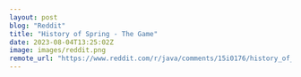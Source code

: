 ```yaml
---
layout: post
blog: "Reddit"
title: "History of Spring - The Game"
date: 2023-08-04T13:25:02Z
image: images/reddit.png
remote_url: "https://www.reddit.com/r/java/comments/15i0176/history_of_spring_the_game/"
---
```

